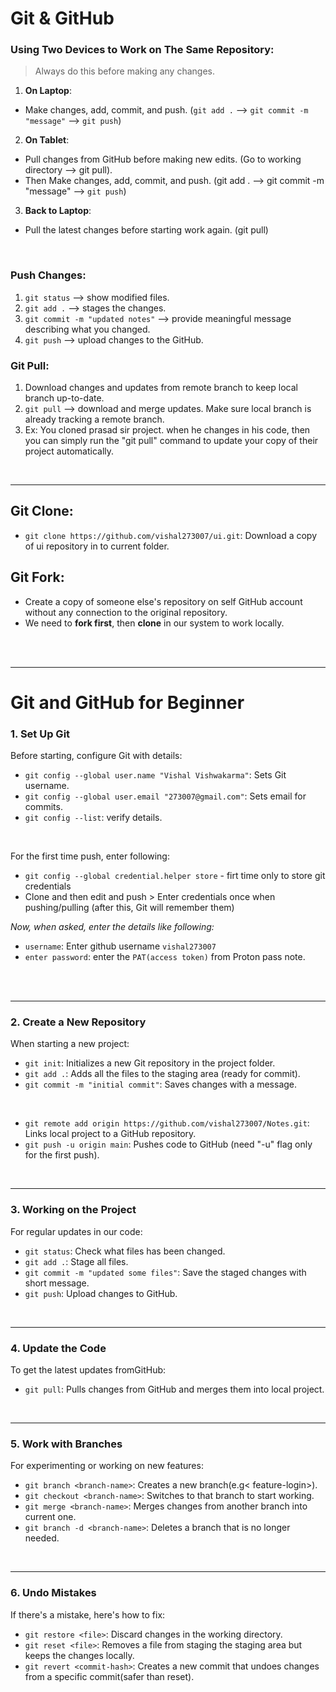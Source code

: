 # Git & GitHub

### Using Two Devices to Work on The Same Repository:

> Always do this before making any changes.

1. **On Laptop**:

- Make changes, add, commit, and push. (`git add .` --> `git commit -m "message"` --> `git push`)

2. **On Tablet**:

- Pull changes from GitHub before making new edits. (Go to working directory --> git pull).
- Then Make changes, add, commit, and push. (git add . --> git commit -m "message" --> `git push`)

3. **Back to Laptop**:

- Pull the latest changes before starting work again. (git pull)

<br>

### Push Changes:

1. `git status` --> show modified files.
2. `git add .` --> stages the changes.
3. `git commit -m "updated notes"` --> provide meaningful message describing what you changed.
4. `git push` --> upload changes to the GitHub.
   <br>

### Git Pull:

1. Download changes and updates from remote branch to keep local branch up-to-date.
2. `git pull` --> download and merge updates. Make sure local branch is already tracking a remote branch.
3. Ex: You cloned prasad sir project. when he changes in his code, then you can simply run the "git pull" command to update your copy of their project automatically.

<br>

---

## Git Clone:

- `git clone https://github.com/vishal273007/ui.git`: Download a copy of ui repository in to current folder.

## Git Fork:

- Create a copy of someone else's repository on self GitHub account without any connection to the original repository.
- We need to **fork first**, then **clone** in our system to work locally.

<br>
<br>

---

# Git and GitHub for Beginner

### 1. Set Up Git

Before starting, configure Git with details:

- `git config --global user.name "Vishal Vishwakarma"`: Sets Git username.
- `git config --global user.email "273007@gmail.com"`: Sets email for commits.
- `git config --list`: verify details.

<br>

For the first time push, enter following:

- `git config --global credential.helper store` - firt time only to store git credentials
- Clone and then edit and push > Enter credentials once when pushing/pulling (after this, Git will remember them)

_Now, when asked, enter the details like following:_

- `username`: Enter github username `vishal273007`
- `enter password`: enter the `PAT(access token)` from Proton pass note.

<br>
<br>

---

### 2. Create a New Repository

When starting a new project:

- `git init`: Initializes a new Git repository in the project folder.
- `git add .`: Adds all the files to the staging area (ready for commit).
- `git commit -m "initial commit"`: Saves changes with a message.

<br>

- `git remote add origin https://github.com/vishal273007/Notes.git`: Links local project to a GitHub repository.
- `git push -u origin main`: Pushes code to GitHub (need "-u" flag only for the first push).

<br>

---

### 3. Working on the Project

For regular updates in our code:

- `git status`: Check what files has been changed.
- `git add .`: Stage all files.
- `git commit -m "updated some files"`: Save the staged changes with short message.
- `git push`: Upload changes to GitHub.

<br>

---

### 4. Update the Code

To get the latest updates fromGitHub:

- `git pull`: Pulls changes from GitHub and merges them into local project.

<br>

---

### 5. Work with Branches

For experimenting or working on new features:

- `git branch <branch-name>`: Creates a new branch(e.g< feature-login>).
- `git checkout <branch-name>`: Switches to that branch to start working.
- `git merge <branch-name>`: Merges changes from another branch into current one.
- `git branch -d <branch-name>`: Deletes a branch that is no longer needed.

<br>

---

### 6. Undo Mistakes

If there's a mistake, here's how to fix:

- `git restore <file>`: Discard changes in the working directory.
- `git reset <file>`: Removes a file from staging the staging area but keeps the changes locally.
- `git revert <commit-hash>`: Creates a new commit that undoes changes from a specific commit(safer than reset).

